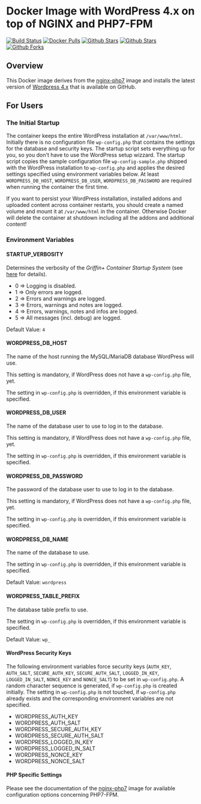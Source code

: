 # Docker Image with WordPress 4.x on top of NGINX and PHP7-FPM

[![Build Status](https://travis-ci.org/GriffinPlus/docker-wordpress.svg?branch=master)](https://travis-ci.org/GriffinPlus/docker-wordpress) [![Docker 
Pulls](https://img.shields.io/docker/pulls/GriffinPlus/wordpress.svg)](https://hub.docker.com/r/GriffinPlus/wordpress) [![Github 
Stars](https://img.shields.io/github/stars/GriffinPlus/docker-wordpress.svg?label=github%20%E2%98%85)](https://github.com/GriffinPlus/docker-wordpress) [![Github 
Stars](https://img.shields.io/github/contributors/GriffinPlus/docker-wordpress.svg)](https://github.com/GriffinPlus/docker-wordpress) [![Github 
Forks](https://img.shields.io/github/forks/GriffinPlus/docker-wordpress.svg?label=github%20forks)](https://github.com/GriffinPlus/docker-wordpress)

## Overview
This Docker image derives from the [nginx-php7](https://github.com/griffinplus/docker-nginx-php7) image and installs the latest version of [Wordpress 4.x](https://github.com/WordPress/WordPress) that is available on GitHub.

## For Users

### The Initial Startup

The container keeps the entire WordPress installation at `/var/www/html`. Initially there is no configuration file `wp-config.php` that contains the settings for the database and security keys. The startup script sets everything up for you, so you don't have to use the WordPress setup wizzard. The startup script copies the sample configuration file `wp-config-sample.php` shipped with the WordPress installation to `wp-config.php` and applies the desired settings specified using environment variables below. At least `WORDPRESS_DB_HOST`, `WORDPRESS_DB_USER`, `WORDPRESS_DB_PASSWORD` are required when running the container the first time.

If you want to persist your WordPress installation, installed addons and uploaded content across container restarts, you should create a named volume and mount it at `/var/www/html` in the container. Otherwise Docker will delete the container at shutdown including all the addons and additional content!

### Environment Variables

#### STARTUP_VERBOSITY

Determines the verbosity of the *Griffin+ Container Startup System* (see [here](https://github.com/griffinplus/docker-base-supervisor) for details).

- 0 => Logging is disabled.
- 1 => Only errors are logged.
- 2 => Errors and warnings are logged.
- 3 => Errors, warnings and notes are logged.
- 4 => Errors, warnings, notes and infos are logged.
- 5 => All messages (incl. debug) are logged.

Default Value: `4`

#### WORDPRESS_DB_HOST

The name of the host running the MySQL/MariaDB database WordPress will use.

This setting is mandatory, if WordPress does not have a `wp-config.php` file, yet.

The setting in `wp-config.php` is overridden, if this environment variable is specified.

#### WORDPRESS_DB_USER

The name of the database user to use to log in to the database.

This setting is mandatory, if WordPress does not have a `wp-config.php` file, yet.

The setting in `wp-config.php` is overridden, if this environment variable is specified.

#### WORDPRESS_DB_PASSWORD

The password of the database user to use to log in to the database.

This setting is mandatory, if WordPress does not have a `wp-config.php` file, yet.

The setting in `wp-config.php` is overridden, if this environment variable is specified.

#### WORDPRESS_DB_NAME

The name of the database to use.

The setting in `wp-config.php` is overridden, if this environment variable is specified.

Default Value: `wordpress`

#### WORDPRESS_TABLE_PREFIX

The database table prefix to use.

The setting in `wp-config.php` is overridden, if this environment variable is specified.

Default Value: `wp_`

#### WordPress Security Keys

The following environment variables force security keys (`AUTH_KEY`, `AUTH_SALT`, `SECURE_AUTH_KEY`, `SECURE_AUTH_SALT`, `LOGGED_IN_KEY`, `LOGGED_IN_SALT`, `NONCE_KEY` and `NONCE_SALT`) to be set in `wp-config.php`. A random character sequence is generated, if `wp-config.php` is created initially. The setting in `wp-config.php` is not touched, if `wp-config.php` already exists and the corresponding environment variables are not specified.

- WORDPRESS_AUTH_KEY
- WORDPRESS_AUTH_SALT
- WORDPRESS_SECURE_AUTH_KEY
- WORDPRESS_SECURE_AUTH_SALT
- WORDPRESS_LOGGED_IN_KEY
- WORDPRESS_LOGGED_IN_SALT
- WORDPRESS_NONCE_KEY
- WORDPRESS_NONCE_SALT

#### PHP Specific Settings

Please see the documentation of the [nginx-php7](https://github.com/griffinplus/docker-nginx-php7) image for available configuration options concerning PHP7-FPM.
